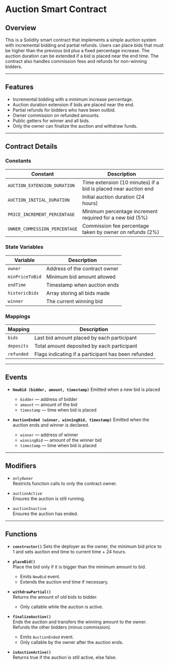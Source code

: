 # Auction Smart Contract

## Overview

This is a Solidity smart contract that implements a simple auction system with incremental bidding and partial refunds. Users can place bids that must be higher than the previous bid plus a fixed percentage increase. The auction duration can be extended if a bid is placed near the end time. The contract also handles commission fees and refunds for non-winning bidders.

---

## Features

- Incremental bidding with a minimum increase percentage.
- Auction duration extension if bids are placed near the end.
- Partial refunds for bidders who have been outbid.
- Owner commission on refunded amounts.
- Public getters for winner and all bids.
- Only the owner can finalize the auction and withdraw funds.

---

## Contract Details

### Constants

| Constant                     | Description                                                    |
|------------------------------|----------------------------------------------------------------|
| `AUCTION_EXTENSION_DURATION` | Time extension (10 minutes) if a bid is placed near auction end |
| `AUCTION_INITIAL_DURATION`   | Initial auction duration (24 hours)                            |
| `PRICE_INCREMENT_PERCENTAGE` | Minimum percentage increment required for a new bid (5%)      |
| `OWNER_COMMISSION_PERCENTAGE`| Commission fee percentage taken by owner on refunds (2%)      |

### State Variables

| Variable         | Description                         |
|------------------|-----------------------------------|
| `owner`          | Address of the contract owner     |
| `minPriceToBid`  | Minimum bid amount allowed         |
| `endTime`        | Timestamp when auction ends        |
| `historicBids`   | Array storing all bids made        |
| `winner`         | The current winning bid            |

### Mappings

| Mapping        | Description                                         |
|----------------|----------------------------------------------------|
| `bids`         | Last bid amount placed by each participant         |
| `deposits`     | Total amount deposited by each participant         |
| `refunded`     | Flags indicating if a participant has been refunded|

---

## Events

- **`NewBid (bidder, amount, timestamp)`**
Emitted when a new bid is placed
  - `bidder` — address of bidder
  - `amount` —  amount of the bid
  - `timestamp` —  time when bid is placed

- **`AuctionEnded (winner, winningBid, timestamp)`**
Emitted when the auction ends and winner is declared.
  - `winner` — address of winner
  - `winningBid` —  amount of the winner bid
  - `timestamp` —  time when bid is placed

---

## Modifiers

- `onlyOwner`  
  Restricts function calls to only the contract owner.

- `auctionActive`  
  Ensures the auction is still running.

- `auctionInactive`  
  Ensures the auction has ended.

---

## Functions

- **`constructor()`**
  Sets the deployer as the owner, the minimum bid price to 1 and sets auction end time to current time + 24 hours.

- **`placeBid()`**  
  Place the bid only if it is bigger than the minimum amount to bid.
  
  - Emits `NewBid` event.
  - Extends the auction end time if necessary.

- **`withdrawPartial()`**  
  Returns the amount of old bids to bidder.

  - Only callable while the auction is active.

- **`finalizeAuction()`**  
  Ends the auction and transfers the winning amount to the owner. Refunds the other bidders (minus commission).

  - Emits `AuctionEnded` event.
  - Only callable by the owner after the auction ends.
 
- **`isAuctionActive()`**  
  Returns true if the auction is still active, else false.

